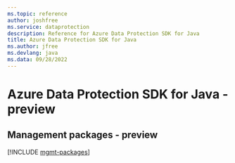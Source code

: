 ```yaml
---
ms.topic: reference
author: joshfree
ms.service: dataprotection
description: Reference for Azure Data Protection SDK for Java
title: Azure Data Protection SDK for Java
ms.author: jfree
ms.devlang: java
ms.data: 09/28/2022
---
```

# Azure Data Protection SDK for Java - preview

## Management packages - preview
[!INCLUDE [mgmt-packages](data-protection-mgmt-index.md)]
